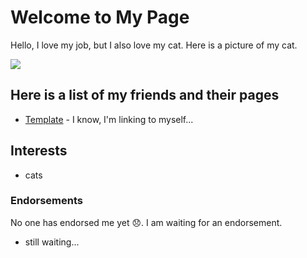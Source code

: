 # Welcome to My Page

Hello, I love my job, but I also love my cat. Here is a picture of my cat.

![](/git-tutorial/images/covalent-bond.jpg)

## Here is a list of my friends and their pages

* [Template](/git-tutorial/template.html) - I know, I'm linking to myself...

## Interests

* cats

### Endorsements

No one has endorsed me yet 😞. I am waiting for an endorsement.

* still waiting...